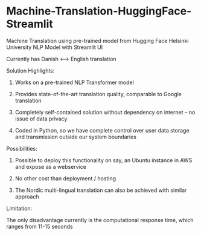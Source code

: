 # Machine-Translation-HuggingFace-Streamlit

Machine Translation using pre-trained model from Hugging Face Helsinki University NLP Model with Streamlit UI

Currently has Danish <--> English translation 

Solution Highlights:

1. Works on a pre-trained NLP Transformer model 

2. Provides state-of-the-art translation quality, comparable to Google translation

3. Completely self-contained solution without dependency on internet – no issue of data privacy 

4. Coded in Python, so we have complete control over user data storage and transmission outside our system boundaries



Possibilities:

1. Possible to deploy this functionality on say, an Ubuntu instance in AWS and expose as a webservice 

2. No other cost than deployment / hosting

3. The Nordic multi-lingual translation can also be achieved with similar approach  



Limitation: 

The only disadvantage currently is the computational response time, which ranges from 11-15 seconds

